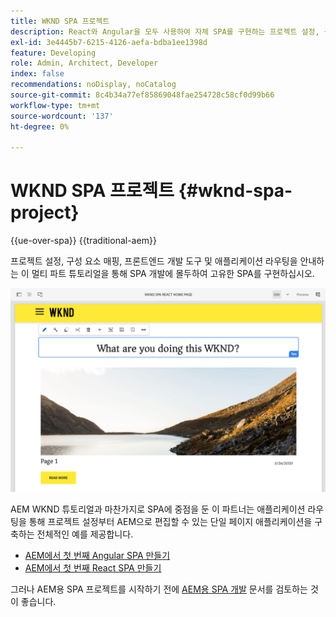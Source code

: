 ```yaml
---
title: WKND SPA 프로젝트
description: React와 Angular을 모두 사용하여 자체 SPA를 구현하는 프로젝트 설정, 구성 요소 매핑, 프론트엔드 개발 도구 및 애플리케이션 라우팅을 안내하는 이 멀티 파트 튜토리얼을 통해 SPA 개발에 몰두하십시오.
exl-id: 3e4445b7-6215-4126-aefa-bdba1ee1398d
feature: Developing
role: Admin, Architect, Developer
index: false
recommendations: noDisplay, noCatalog
source-git-commit: 8c4b34a77ef85869048fae254728c58cf0d99b66
workflow-type: tm+mt
source-wordcount: '137'
ht-degree: 0%

---
```



# WKND SPA 프로젝트 {#wknd-spa-project}

{{ue-over-spa}}
{{traditional-aem}}

프로젝트 설정, 구성 요소 매핑, 프론트엔드 개발 도구 및 애플리케이션 라우팅을 안내하는 이 멀티 파트 튜토리얼을 통해 SPA 개발에 몰두하여 고유한 SPA를 구현하십시오.

![WKND SPA 프로젝트](assets/wknd-spa-project.png)

AEM WKND 튜토리얼과 마찬가지로 SPA에 중점을 둔 이 파트너는 애플리케이션 라우팅을 통해 프로젝트 설정부터 AEM으로 편집할 수 있는 단일 페이지 애플리케이션을 구축하는 전체적인 예를 제공합니다.

* [AEM에서 첫 번째 Angular SPA 만들기](https://experienceleague.adobe.com/docs/experience-manager-learn/getting-started-with-aem-headless/spa-editor/angular/overview.html?lang=ko)
* [AEM에서 첫 번째 React SPA 만들기](https://experienceleague.adobe.com/docs/experience-manager-learn/getting-started-with-aem-headless/spa-editor/react/overview.html)

그러나 AEM용 SPA 프로젝트를 시작하기 전에 [AEM용 SPA 개발](developing.md) 문서를 검토하는 것이 좋습니다.
